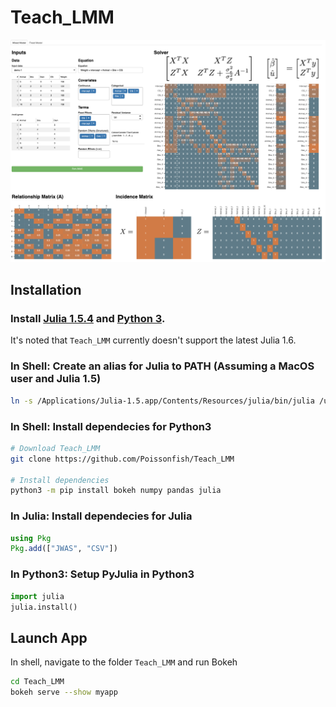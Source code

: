 # Teach_LMM
![](myapp/res/easy_LMM_demo.png)

## Installation

### Install [Julia 1.5.4](https://julialang.org/downloads/oldreleases/) and [Python 3](https://www.python.org/downloads/).
It's noted that `Teach_LMM` currently doesn't support the latest Julia 1.6.

### **In Shell**: Create an alias for Julia to PATH (Assuming a MacOS user and Julia 1.5)
``` Bash
ln -s /Applications/Julia-1.5.app/Contents/Resources/julia/bin/julia /usr/local/bin/julia
```

### **In Shell**: Install dependecies for Python3
``` Bash
# Download Teach_LMM
git clone https://github.com/Poissonfish/Teach_LMM

# Install dependencies
python3 -m pip install bokeh numpy pandas julia
```

### **In Julia**: Install dependecies for Julia
``` Julia
using Pkg
Pkg.add(["JWAS", "CSV"])
```

### **In Python3**: Setup PyJulia in Python3
``` Python
import julia
julia.install()
```

## Launch App
In shell, navigate to the folder `Teach_LMM` and run Bokeh 
``` Bash
cd Teach_LMM
bokeh serve --show myapp 
```